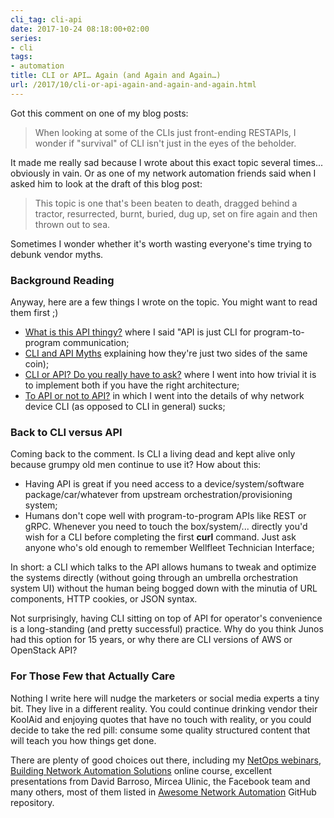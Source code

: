 ```yaml
---
cli_tag: cli-api
date: 2017-10-24 08:18:00+02:00
series:
- cli
tags:
- automation
title: CLI or API… Again (and Again and Again…)
url: /2017/10/cli-or-api-again-and-again-and-again.html
---
```

Got this comment on one of my blog posts:

> When looking at some of the CLIs just front-ending RESTAPIs, I wonder if \"survival\" of CLI isn\'t just in the eyes of the beholder.

It made me really sad because I wrote about this exact topic several times... obviously in vain. Or as one of my network automation friends said when I asked him to look at the draft of this blog post:
<!--more-->
> This topic is one that\'s been beaten to death, dragged behind a tractor, resurrected, burnt, buried, dug up, set on fire again and then thrown out to sea.

Sometimes I wonder whether it's worth wasting everyone's time trying to debunk vendor myths.

### Background Reading

Anyway, here are a few things I wrote on the topic. You might want to read them first ;)

-   [What is this API thingy?](https://blog.ipspace.net/2014/07/what-is-this-api-thingy.html) where I said "API is just CLI for program-to-program communication;
-   [CLI and API Myths](https://blog.ipspace.net/2013/06/cli-and-api-myths.html) explaining how they're just two sides of the same coin);
-   [CLI or API? Do you really have to ask?](https://blog.ipspace.net/2014/02/cli-or-api-wait-do-you-really-have-to.html) where I went into how trivial it is to implement both if you have the right architecture;
-   [To API or not to API?](https://blog.ipspace.net/2016/10/to-api-or-not-to-api.html) in which I went into the details of why network device CLI (as opposed to CLI in general) sucks;

### Back to CLI versus API

Coming back to the comment. Is CLI a living dead and kept alive only because grumpy old men continue to use it? How about this:

-   Having API is great if you need access to a device/system/software package/car/whatever from upstream orchestration/provisioning system;
-   Humans don\'t cope well with program-to-program APIs like REST or gRPC. Whenever you need to touch the box/system/... directly you'd wish for a CLI before completing the first **curl** command. Just ask anyone who's old enough to remember Wellfleet Technician Interface;

In short: a CLI which talks to the API allows humans to tweak and optimize the systems directly (without going through an umbrella orchestration system UI) without the human being bogged down with the minutia of URL components, HTTP cookies, or JSON syntax.

Not surprisingly, having CLI sitting on top of API for operator's convenience is a long-standing (and pretty successful) practice. Why do you think Junos had this option for 15 years, or why there are CLI versions of AWS or OpenStack API?

### For Those Few that Actually Care

Nothing I write here will nudge the marketers or social media experts a tiny bit. They live in a different reality. You could continue drinking vendor their KoolAid and enjoying quotes that have no touch with reality, or you could decide to take the red pill: consume some quality structured content that will teach you how things get done.

There are plenty of good choices out there, including my [NetOps webinars](http://www.ipspace.net/Roadmap/Network_Automation_webinars), [Building Network Automation Solutions](http://www.ipspace.net/Building_Network_Automation_Solutions) online course, excellent presentations from David Barroso, Mircea Ulinic, the Facebook team and many others, most of them listed in [Awesome Network Automation](https://github.com/itdependsnetworks/awesome-network-automation) GitHub repository.
